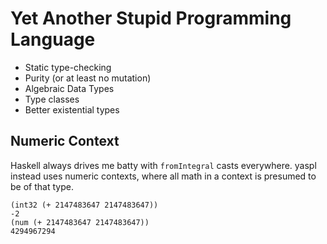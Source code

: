 Yet Another Stupid Programming Language
=======================================

* Static type-checking
* Purity (or at least no mutation)
* Algebraic Data Types
* Type classes
* Better existential types

Numeric Context
---------------
Haskell always drives me batty with `fromIntegral` casts everywhere.
yaspl instead uses numeric contexts, where all math in a context is
presumed to be of that type.

    (int32 (+ 2147483647 2147483647))
    -2
    (num (+ 2147483647 2147483647))
    4294967294
